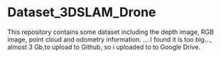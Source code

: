 # Dataset_3DSLAM_Drone
This repository contains some dataset including the depth image, RGB image, point cloud and odometry information. 
....I found it is too big..., almost 3 Gb,to upload to Github, so i uploaded to to Google Drive.
